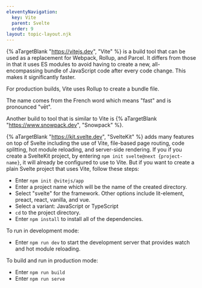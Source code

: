 ```yaml
---
eleventyNavigation:
  key: Vite
  parent: Svelte
  order: 9
layout: topic-layout.njk
---
```


{% aTargetBlank "https://vitejs.dev", "Vite" %} is a build tool
that can be used as a replacement for Webpack, Rollup, and Parcel.
It differs from those in that it uses ES modules to avoid
having to create a new, all-encompassing bundle of JavaScript code
after every code change.
This makes it significantly faster.

For production builds, Vite uses Rollup to create a bundle file.

The name comes from the French word which means "fast"
and is pronounced "vēt".

Another build to tool that is similar to Vite is
{% aTargetBlank "https://www.snowpack.dev", "Snowpack" %}.

{% aTargetBlank "https://kit.svelte.dev", "SvelteKit" %}
adds many features on top of Svelte including
the use of Vite, file-based page routing, code splitting,
hot module reloading, and server-side rendering.
If you if you create a SvelteKit project,
by entering `npm init svelte@next {project-name}`,
it will already be configured to use to Vite.
But if you want to create a plain Svelte project that uses Vite,
follow these steps:

- Enter `npm init @vitejs/app`
- Enter a project name which will be the name of the created directory.
- Select "svelte" for the framework.
  Other options include lit-element, preact, react, vanilla, and vue.
- Select a variant: JavaScript or TypeScript
- `cd` to the project directory.
- Enter `npm install` to install all of the dependencies.

To run in development mode:

- Enter `npm run dev` to start the development server
  that provides watch and hot module reloading.

To build and run in production mode:

- Enter `npm run build`
- Enter `npm run serve`
